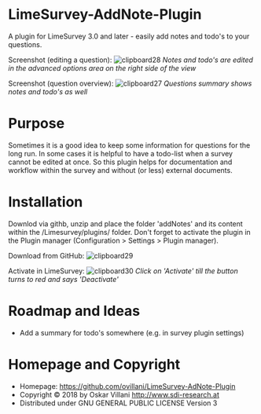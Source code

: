 # LimeSurvey-AddNote-Plugin
A plugin for LimeSurvey 3.0 and later - easily add notes and todo's to your questions.

Screenshot (editing a question):
![clipboard28](https://user-images.githubusercontent.com/6983432/36948340-e43064a8-1fd9-11e8-9f18-5bb554b32ccc.jpg)
*Notes and todo's are edited in the advanced options area on the right side of the view*

Screenshot (question overview):
![clipboard27](https://user-images.githubusercontent.com/6983432/36948357-29761ab2-1fda-11e8-912f-b047f3a4319a.jpg)
*Questions summary shows notes and todo's as well*

# Purpose
Sometimes it is a good idea to keep some information for questions for the long run.
In some cases it is helpful to have a todo-list when a survey cannot be edited at once.
So this plugin helps for documentation and workflow within the survey and without (or less) external documents.


# Installation
Downlod via githb, unzip and place the folder 'addNotes' and its content within the /Limesurvey/plugins/ folder.
Don't forget to activate the plugin in the Plugin manager (Configuration > Settings > Plugin manager).

Download from GitHub:
![clipboard29](https://user-images.githubusercontent.com/6983432/36948549-d4e12610-1fdc-11e8-8f9a-2bca45eef8a3.jpg)

Activate in LimeSurvey:
![clipboard30](https://user-images.githubusercontent.com/6983432/36948631-ee17388a-1fdd-11e8-9930-d569844bcf5d.jpg)
*Click on 'Activate' till the button turns to red and says 'Deactivate'*

# Roadmap and Ideas
- Add a summary for todo's somewhere (e.g. in survey plugin settings)

# Homepage and Copyright
- Homepage: https://github.com/ovillani/LimeSurvey-AdNote-Plugin
- Copyright &copy; 2018 by Oskar Villani http://www.sdi-research.at
- Distributed under GNU GENERAL PUBLIC LICENSE Version 3
